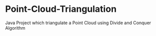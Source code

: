 # Point-Cloud-Triangulation
Java Project which triangulate a Point Cloud using Divide and Conquer Algorithm
